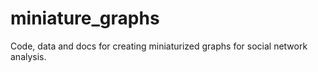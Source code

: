 # miniature_graphs
Code, data and docs for creating miniaturized graphs for social network analysis.
